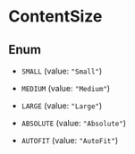 

# ContentSize

## Enum


* `SMALL` (value: `"Small"`)

* `MEDIUM` (value: `"Medium"`)

* `LARGE` (value: `"Large"`)

* `ABSOLUTE` (value: `"Absolute"`)

* `AUTOFIT` (value: `"AutoFit"`)



